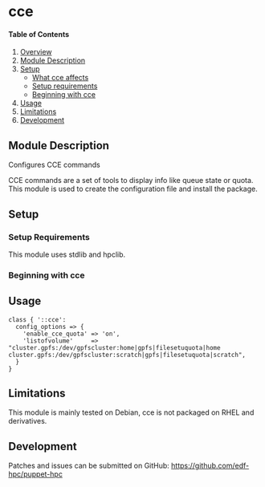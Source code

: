# cce

#### Table of Contents

1. [Overview](#overview)
2. [Module Description](#module-description)
3. [Setup](#setup)
    * [What cce affects](#what-cce-affects)
    * [Setup requirements](#setup-requirements)
    * [Beginning with cce](#beginning-with-cce)
4. [Usage](#usage)
5. [Limitations](#limitations)
6. [Development](#development)

## Module Description

Configures CCE commands

CCE commands are a set of tools to display info like queue state or quota. This
module is used to create the configuration file and install the package.

## Setup

### Setup Requirements

This module uses stdlib and hpclib.

### Beginning with cce

## Usage

```
class { '::cce':
  config_options => {
    'enable_cce_quota' => 'on',
    'listofvolume'     => "cluster.gpfs:/dev/gpfscluster:home|gpfs|filesetuquota|home
cluster.gpfs:/dev/gpfscluster:scratch|gpfs|filesetuquota|scratch",
  }
}
```

## Limitations

This module is mainly tested on Debian, cce is not packaged on RHEL and
derivatives.

## Development

Patches and issues can be submitted on GitHub:
https://github.com/edf-hpc/puppet-hpc
